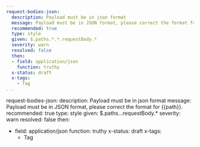 ```yaml
---
request-bodies-json:
  description: Payload must be in json format
  message: Payload must be in JSON format, please correct the format for {{path}}.
  recommended: true
  type: style
  given: $.paths.*.*.requestBody.*
  severity: warn
  resolved: false
  then:
  - field: application/json
    function: truthy
  x-status: draft
  x-tags:
    - Tag      
...
```

request-bodies-json:
  description: Payload must be in json format
  message: Payload must be in JSON format, please correct the format for {{path}}.
  recommended: true
  type: style
  given: $.paths.*.*.requestBody.*
  severity: warn
  resolved: false
  then:
  - field: application/json
    function: truthy
  x-status: draft
  x-tags:
    - Tag      